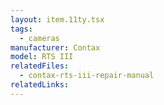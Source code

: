 ```yaml
---
layout: item.11ty.tsx
tags:
  - cameras
manufacturer: Contax
model: RTS III
relatedFiles:
  - contax-rts-iii-repair-manual
relatedLinks:
---
```

